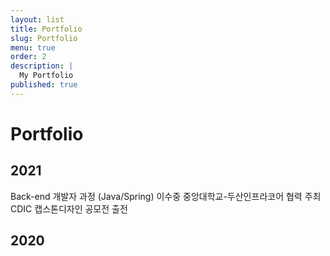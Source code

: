 ```yaml
---
layout: list
title: Portfolio
slug: Portfolio
menu: true
order: 2
description: |
  My Portfolio
published: true
---
```

# Portfolio

## 2021

Back-end 개발자 과정 (Java/Spring) 이수중
중앙대학교-두산인프라코어 협력 주최 CDIC 캡스톤디자인 공모전 출전

## 2020





